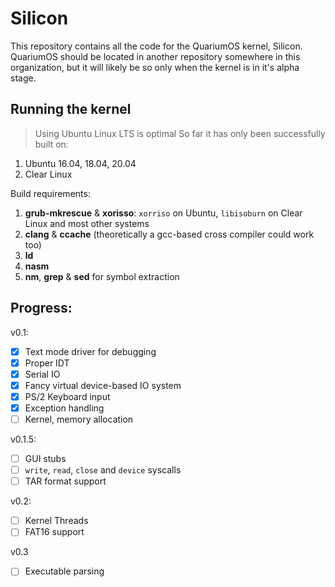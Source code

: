 # Silicon
This repository contains all the code for the QuariumOS kernel, Silicon.
QuariumOS should be located in another repository somewhere in this organization, but it will likely be so only when the kernel is in it's alpha stage.

## Running the kernel
> Using Ubuntu Linux LTS is optimal
> So far it has only been successfully built on:
1. Ubuntu 16.04, 18.04, 20.04 
2. Clear Linux

Build requirements:
1. **grub-mkrescue** & **xorisso**: `xorriso` on Ubuntu, `libisoburn` on Clear Linux and most other systems
2. **clang** & **ccache** (theoretically a gcc-based cross compiler could work too)
3. **ld**
4. **nasm**
5. **nm**, **grep** & **sed** for symbol extraction

## Progress:
v0.1:
- [x] Text mode driver for debugging
- [x] Proper IDT
- [x] Serial IO
- [x] Fancy virtual device-based IO system
- [x] PS/2 Keyboard input
- [x] Exception handling
- [ ] Kernel, memory allocation

v0.1.5:
- [ ] GUI stubs
- [ ] `write`, `read`, `close` and `device` syscalls
- [ ] TAR format support

v0.2:
- [ ] Kernel Threads
- [ ] FAT16 support

v0.3
- [ ] Executable parsing
